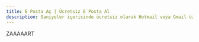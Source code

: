 ```yaml
---
title: E Posta Aç | Ücretsiz E Posta Al
description: Saniyeler içerisinde ücretsiz olarak Hotmail veya Gmail üzerinden e posta hesabı açın. Yeni bir e posta hesabı alın.
---
```


ZAAAAART
